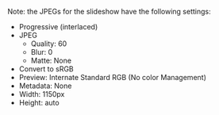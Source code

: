 Note: the JPEGs for the slideshow have the following settings:
- Progressive (interlaced)
- JPEG 
  - Quality: 60
  - Blur: 0
  - Matte: None
- Convert to sRGB
- Preview: Internate Standard RGB (No color Management)
- Metadata: None
- Width: 1150px
- Height: auto
